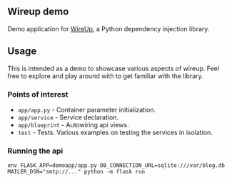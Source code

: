 ## Wireup demo

Demo application for [WireUp](https://maldoinc.github.io/wireup/), a Python dependency injection library.

## Usage

This is intended as a demo to showcase various aspects of wireup. Feel free to explore 
and play around with to get familiar with the library.

### Points of interest

* `app/app.py` - Container parameter initialization.
* `app/service` - Service declaration.
* `app/blueprint` - Autowiring api views.
* `test` - Tests. Various examples on testing the services in isolation.

### Running the api

`env FLASK_APP=demoapp/app.py DB_CONNECTION_URL=sqlite:///var/blog.db MAILER_DSN="smtp://..." python -m flask run`

